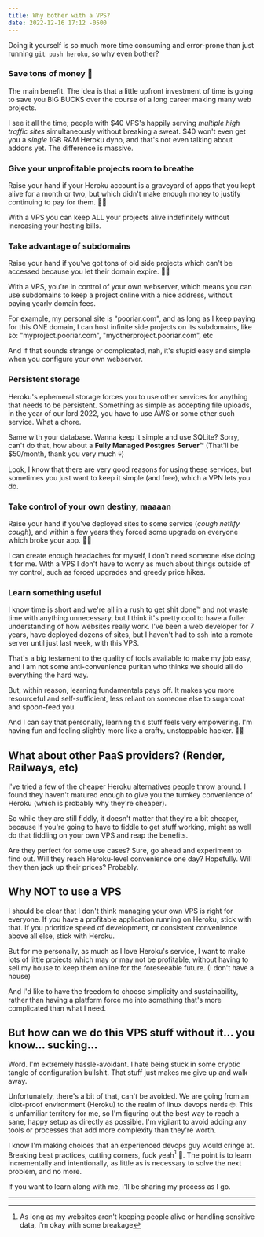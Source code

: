 ```yaml
---
title: Why bother with a VPS?
date: 2022-12-16 17:12 -0500
---
```


Doing it yourself is so much more time consuming and error-prone than just running `git push heroku`, so why even bother?

### Save tons of money 🤑
The main benefit. The idea is that a little upfront investment of time is going to save you BIG BUCKS over the course of a long career making many web projects. 

I see it all the time; people with $40 VPS's happily serving *multiple high traffic sites* simultaneously without breaking a sweat. $40 won't even get you a *single* 1GB RAM Heroku dyno, and that's not even talking about addons yet. The difference is massive.

### Give your unprofitable projects room to breathe
Raise your hand if your Heroku account is a graveyard of apps that you kept alive for a month or two, but which didn't make enough money to justify continuing to pay for them. 🙋‍♂️

With a VPS you can keep ALL your projects alive indefinitely without increasing your hosting bills.

### Take advantage of subdomains
Raise your hand if you've got tons of old side projects which can't be accessed because you let their domain expire. 🙋‍♂️

With a VPS, you're in control of your own webserver, which means you can use subdomains to keep a project online with a nice address, without paying yearly domain fees.

For example, my personal site is "pooriar.com", and as long as I keep paying for this ONE domain, I can host infinite side projects on its subdomains, like so: "myproject.pooriar.com", "myotherproject.pooriar.com", etc

And if that sounds strange or complicated, nah, it's stupid easy and simple when you configure your own webserver.

### Persistent storage
Heroku's ephemeral storage forces you to use other services for anything that needs to be persistent. Something as simple as accepting file uploads, in the year of our lord 2022,  you have to use AWS or some other such service. What a chore.

Same with your database. Wanna keep it simple and use SQLite? Sorry, can't do that, how about a **Fully Managed Postgres Server™** (That'll be $50/month, thank you very much 💀)

Look, I know that there are very good reasons for using these services, but sometimes you just want to keep it simple (and free), which a VPN lets you do.

### Take control of your own destiny, maaaan
Raise your hand if you've deployed sites to some service (*cough netlify cough*), and within a few years they forced some upgrade on everyone which broke your app. 🙋‍♂️ 

I can create enough headaches for myself, I don't need someone else doing it for me. With a VPS I don't have to worry as much about things outside of my control, such as forced upgrades and greedy price hikes.

### Learn something useful
I know time is short and we're all in a rush to get shit done™ and not waste time with anything unnecessary, but I think it's pretty cool to have a fuller understanding of how websites really work. I've been a web developer for 7 years, have deployed dozens of sites, but I haven't had to ssh into a remote server until just last week, with this VPS.

That's a big testament to the quality of tools available to make my job easy, and I am not some anti-convenience puritan who thinks we should all do everything the hard way.

But, within reason, learning fundamentals pays off. It makes you more resourceful and self-sufficient, less reliant on someone else to sugarcoat and spoon-feed you.

And I can say that personally, learning this stuff feels very empowering. I'm having fun and feeling slightly more like a crafty, unstoppable hacker. 👨‍💻

## What about other PaaS providers? (Render, Railways, etc)
I've tried a few of the cheaper Heroku alternatives people throw around. I found they haven't matured enough to give you the turnkey convenience of Heroku (which is probably why they're cheaper). 

So while they are still fiddly, it doesn't matter that they're a bit cheaper, because If you're going to have to fiddle to get stuff working, might as well do that fiddling on your own VPS and reap the benefits.

Are they perfect for some use cases? Sure, go ahead and experiment to find out. Will they reach Heroku-level convenience one day? Hopefully. Will they then jack up their prices? Probably. 

## Why NOT to use a VPS
I should be clear that I don't think managing your own VPS is right for everyone. If you have a profitable application running on Heroku, stick with that. If you prioritize speed of development, or consistent convenience above all else, stick with Heroku. 

But for me personally, as much as I love Heroku's service, I want to make lots of little projects which may or may not be profitable, without having to sell my house to keep them online for the foreseeable future. (I don't have a house)

And I'd like to have the freedom to choose simplicity and sustainability, rather than having a platform force me into something that's more complicated than what I need.

## But how can we do this VPS stuff without it... you know... sucking...
Word. I'm extremely hassle-avoidant. I hate being stuck in some cryptic tangle of configuration bullshit. That stuff just makes me give up and walk away. 

Unfortunately, there's a bit of that, can't be avoided. We are going from an idiot-proof environment (Heroku) to the realm of linux devops nerds 🤓. This is unfamiliar territory for me, so I'm figuring out the best way to reach a sane, happy setup as directly as possible. I'm vigilant to avoid adding any tools or processes that add more complexity than they're worth. 

I know I'm making choices that an experienced devops guy would cringe at. Breaking best practices, cutting corners, fuck yeah[^1] 🤘. The point is to learn incrementally and intentionally, as little as is necessary to solve the next problem, and no more.

If you want to learn along with me, I'll be sharing my process as I go.

---

[^1]: As long as my websites aren't keeping people alive or handling sensitive data, I'm okay with some breakage

